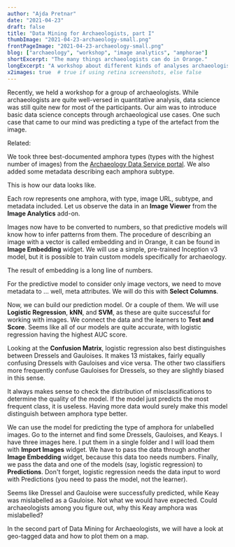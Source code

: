 ```yaml
---
author: "Ajda Pretnar"
date: "2021-04-23"
draft: false
title: "Data Mining for Archaeologists, part I"
thumbImage: "2021-04-23-archaeology-small.png"
frontPageImage: "2021-04-23-archaeology-small.png"
blog: ["archaeology", "workshop", "image analytics", "amphorae"]
shortExcerpt: "The many things archaeologists can do in Orange."
longExcerpt: "A workshop about different kinds of analyses archaeologists can do in Orange."
x2images: true  # true if using retina screenshots, else false
---
```


Recently, we held a workshop for a group of archaeologists. While archaeologists are quite well-versed in quantitative analysis, data science was still quite new for most of the participants. Our aim was to introduce basic data science concepts through archaeological use cases. One such case that came to our mind was predicting a type of the artefact from the image.

Related: <LinkNew url="blog/2018/11/06/data-mining-for-anthropologists/" name="Data Mining for Anthropologists"/>

We took three best-documented amphora types (types with the highest number of images) from the [Archaeology Data Service portal](https://archaeologydataservice.ac.uk/archives/view/amphora_ahrb_2005/index.cfm). We also added some metadata describing each amphora subtype.

This is how our data looks like.

<WindowScreenshot src="2021-04-23-data-table.png" />

Each row represents one amphora, with type, image URL, subtype, and metadata included. Let us observe the data in an **Image Viewer** from the **Image Analytics** add-on.

<WindowScreenshot src="2021-04-23-image-viewer.png" />

<WorkflowScreenshot src="2021-04-23-workflow1.png" />

Images now have to be converted to numbers, so that predictive models will know how to infer patterns from them. The procedure of describing an image with a vector is called embedding and in Orange, it can be found in **Image Embedding** widget. We will use a simple, pre-trained Inception v3 model, but it is possible to train custom models specifically for archaeology.

The result of embedding is a long line of numbers.

<WindowScreenshot src="2021-04-23-embedding.png" />

For the predictive model to consider only image vectors, we need to move metadata to ... well, meta attributes. We will do this with **Select Columns**.

<WindowScreenshot src="2021-04-23-select-columns.png" />

<WorkflowScreenshot src="2021-04-23-workflow2.png" />

Now, we can build our prediction model. Or a couple of them. We will use **Logistic Regression**, **kNN**, and **SVM**, as these are quite successful for working with images. We connect the data and the learners to **Test and Score**. Seems like all of our models are quite accurate, with logistic regression having the highest AUC score.

<WindowScreenshot src="2021-04-23-test-and-score.png" />

Looking at the **Confusion Matrix**, logistic regression also best distinguishes between Dressels and Gauloises. It makes 13 mistakes, fairly equally confusing Dressels with Gauloises and vice versa. The other two classifiers more frequently confuse Gauloises for Dressels, so they are slightly biased in this sense.

<WindowScreenshot src="2021-04-23-confusion-matrix.png" />

<WorkflowScreenshot src="2021-04-23-workflow3.png" />

It always makes sense to check the distribution of misclassifications to determine the quality of the model. If the model just predicts the most frequent class, it is useless. Having more data would surely make this model distinguish between amphora type better.

We can use the model for predicting the type of amphora for unlabelled images. Go to the internet and find some Dressels, Gauloises, and Keays. I have three images here. I put them in a single folder and I will load them with **Import Images** widget. We have to pass the data through another **Image Embedding** widget, because this data too needs numbers. Finally, we pass the data and one of the models (say, logistic regression) to **Predictions**. Don't forget, logistic regression needs the data input to word with Predictions (you need to pass the model, not the learner).

<WindowScreenshot src="2021-04-23-predictions.png" />

Seems like Dressel and Gauloise were successfully predicted, while Keay was mislabelled as a Gauloise. Not what we would have expected. Could archaeologists among you figure out, why this Keay amphora was mislabelled?

<WindowScreenshot src="2021-04-23-workflow-final.png" />

In the second part of Data Mining for Archaeologists, we will have a look at geo-tagged data and how to plot them on a map.
